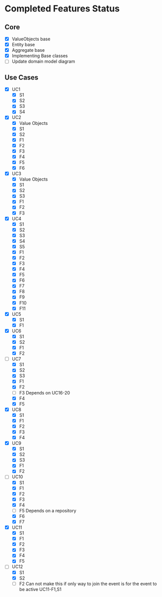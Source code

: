 ﻿# Completed Features Status

## Core

* [X] ValueObjects base
* [X] Entity base
* [X] Aggregate base
* [X] Implementing Base classes
* [ ] Update domain model diagram

## Use Cases

* [X] UC1
    * [X] S1
    * [X] S2
    * [X] S3
    * [X] S4
* [X] UC2
    * [X] Value Objects
    * [X] S1
    * [X] S2
    * [X] F1
    * [X] F2
    * [X] F3
    * [X] F4
    * [X] F5
    * [X] F6
* [X] UC3
    * [X] Value Objects
    * [X] S1
    * [X] S2
    * [X] S3
    * [X] F1
    * [X] F2
    * [X] F3
* [X] UC4
  * [X] S1
  * [X] S2
  * [X] S3
  * [X] S4
  * [X] S5
  * [X] F1
  * [X] F2
  * [X] F3
  * [X] F4
  * [X] F5
  * [X] F6
  * [X] F7
  * [X] F8
  * [X] F9
  * [X] F10
  * [X] F11
* [X] UC5
  * [X] S1
  * [X] F1
* [X] UC6
  * [X] S1
  * [X] S2
  * [X] F1
  * [X] F2
* [ ] UC7
  * [X] S1
  * [X] S2
  * [X] S3
  * [X] F1
  * [X] F2
  * [ ] F3 Depends on UC16-20
  * [X] F4
  * [X] F5
* [X] UC8
  * [X] S1
  * [X] F1
  * [X] F2
  * [X] F3
  * [X] F4
* [X] UC9
  * [X] S1
  * [X] S2
  * [X] S3
  * [X] F1
  * [X] F2
* [ ] UC10
  * [X] S1
  * [X] F1
  * [X] F2
  * [X] F3
  * [X] F4
  * [ ] F5 Depends on a repository
  * [X] F6 
  * [X] F7
* [X] UC11
  * [X] S1
  * [X] F1
  * [X] F2
  * [X] F3
  * [X] F4
  * [X] F5 
* [ ] UC12
  * [X] S1
  * [X] S2
  * [ ] F2 Can not make this if only way to join the event is for the event to be active UC11-F1,S1
